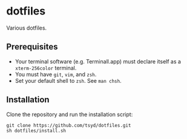 dotfiles
========

Various dotfiles.

Prerequisites
-------------

 * Your terminal software (e.g. Terminall.app) must declare itself as a `xterm-256color` terminal.
 * You must have `git`, `vim`, and `zsh`.
 * Set your default shell to `zsh`. See `man chsh`.

Installation
------------

Clone the repository and run the installation script:

    git clone https://github.com/tsyd/dotfiles.git
    sh dotfiles/install.sh